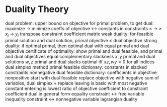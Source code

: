 # Duality Theory
dual problem: upper bound on objective
	for primal problem, to get dual:
		maximize -> minimize
		coeffs of objective <-> constants in constraints
		$\leq$ -> $\geq$
		$x_j$ -> $y_i$
		transpose constraint coefficient matrix
weak duality: for feasible primal solution and dual solution, primal objective $\leq$ dual objective
strong duality: if optimal primal, then optimal dual with equal primal and dual objective
certificate of optimality: show primal and dual feasible, and primal and dual objectives equal
complementary slackness
	$x, y$ primal and dual solutions
	$w, z$ primal and dual slacks
	optimal iff $xz, wy = 0$ for all indices
dual simplex method
	primal feasible dictionary: constants in slacked constraints nonnegative
	dual feasible dictionary: coefficients in objective nonpositive
	start with dual feasible
		replace objective with negative sum of variables, dual simplex + replace
	leaving is basic with most negative constant
	entering is lowest ratio of objective coefficient to constraint coefficient
dual in general form
	equality constraint <-> free variable
	inequality constraint <-> nonnegative variable
lagrangian duality
	